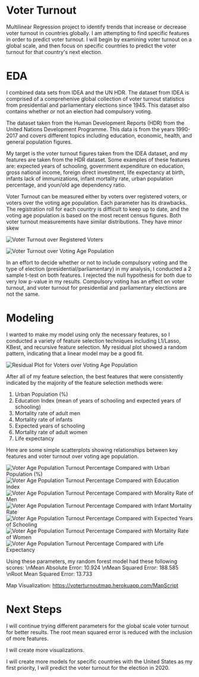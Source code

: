 # Voter Turnout
Multilinear Regression project to identify trends that increase or decrease voter turnout in countries globally. I am attempting to find specific features in order to predict voter turnout. I will begin by examining voter turnout on a global scale, and then focus on specific countries to predict the voter turnout for that country's next election. 

# EDA
I combined data sets from IDEA and the UN HDR. The dataset from IDEA is comprised of a comprehenive global collection of voter turnout statistics from presidential and parliamentary elections since 1945. This dataset also contains whether or not an election had compulsory voting. 

The dataset taken from the Human Development Reports (HDR) from the United Nations Development Programme. This data is from the years 1990-2017 and covers different topics including education, economic, health, and general population figures. 

My target is the voter turnout figures taken from the IDEA dataset, and my features are taken from the HDR dataset. Some examples of these features are: expected years of schooling, government expenditure on education, gross national income, foreign direct investment, life expectancy at birth, infants lack of immunizations, infant mortality rate, urban population percentage, and youn/old age dependency ratio. 

Voter Turnout can be measured either by voters over registered voters, or voters over the voting age population. Each parameter has its drawbacks. The registration roll for each country is difficult to keep up to date, and the voting age population is based on the most recent census figures. Both voter turnout measurements have similar distributions. They have minor skew 

![Voter Turnout over Registered Voters](link-to-image)

![Voter Turnout over Voting Age Population](link-to-image)

In an effort to decide whether or not to include compulsory voting and the type of election (presidential/parliamentary) in my analysis, I conducted a 2 sample t-test on both features. I rejected the null hypothesis for both due to very low p-value in my results. Compulsory voting 
has an effect on voter turnout, and voter turnout for presidential and parliamentary elections are not the same. 



# Modeling

I wanted to make my model using only the necessary features, so I conducted a variety of feature selection techniques including L1/Lasso, KBest, and recursive feature selection. My residual plot showed a random pattern, indicating that a linear model may be a good fit. 

![Residual Plot for Voters over Voting Age Population](link-to-image)

After all of my feature selection, the best features that were consistently indicated by the majority of the feature selection methods were:
  1. Urban Population (%)
  2. Education Index (mean of years of schooling and expected years of schooling)
  3. Mortality rate of adult men
  4. Mortality rate of infants
  5. Expected years of schooling
  6. Mortality rate of adult women
  7. Life expectancy
  
  Here are some simple scatterplots showing relationships between key features and voter turnout over voting age population.
  
![Voter Age Population Turnout Percentage Compared with Urban Population (%)](link-to-image)
![Voter Age Population Turnout Percentage Compared with Education Index](link-to-image)
![Voter Age Population Turnout Percentage Compared with Morality Rate of Men](link-to-image)
![Voter Age Population Turnout Percentage Compared with Infant Mortality Rate](link-to-image)
![Voter Age Population Turnout Percentage Compared with Expected Years of Schooling](link-to-image)
![Voter Age Population Turnout Percentage Compared with Mortality Rate of Women](link-to-image)
![Voter Age Population Turnout Percentage Compared with Life Expectancy](link-to-image)

Using these parameters, my random forest model had these following scores:
\nMean Absolute Error: 10.924
\nMean Squared Error: 188.585
\nRoot Mean Squared Error: 13.733

Map Visualization: https://voterturnoutmap.herokuapp.com/MapScript

# Next Steps

I will continue trying different parameters for the global scale voter turnout for better results. The root mean squared error is reduced with the inclusion of more features.

I will create more visualizations.

I will create more models for specific countries with the United States as my first priority, I will predict the voter turnout for the election in 2020.



  
